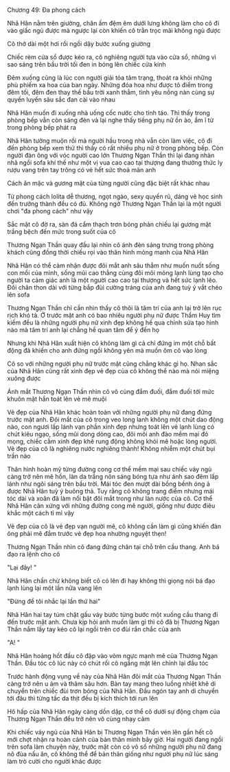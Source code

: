 




Chương 49: Đa phong cách


Nhã Hân nằm trên giường, chăn ấm đệm êm dưới lưng không làm cho cô đi vào giấc ngủ được mà ngược lại còn khiến cô trằn trọc mãi không ngủ được

Cô thở dài một hơi rồi ngồi dậy bước xuống giường

Chiếc rèm cửa sổ được kéo ra, cô nghiêng người tựa vào cửa sổ, những vì sao sáng trên bầu trời tối đen in bóng lên chiếc cửa kính

Đêm xuống cũng là lúc con người giải tỏa tâm trạng, thoát ra khỏi những phù phiếm xa hoa của ban ngày. Những đóa hoa như được tô điểm trong đêm tối, đêm đen thay thế bầu trời xanh thẳm, tình yêu nồng nàn cùng sự quyến luyến sâu sắc đan cài vào nhau

Nhã Hân muốn đi xuống nhà uống cốc nước cho tỉnh táo. Thì thấy trong phòng bếp vẫn còn sáng đèn và lại nghe thấy tiếng phụ nữ ồn ào, ầm ĩ từ trong phòng bếp phát ra

Nhã Hân tưởng muộn rồi mà người hầu trong nhà vẫn còn làm việc, cô đi đến phòng bếp xem thử thì thấy có rất nhiều phụ nữ ở trong phòng bếp. Còn người đàn ông với vóc người cao lớn Thương Ngạn Thần thì lại đang nhàn nhã ngồi sofa khí thế như một vị vua cao cao tại thượng đang thưởng thức ly rượu vang trên tay trông có vẻ hết sức thoả mãn anh

Cách ăn mặc và gương mặt của từng người cũng đặc biệt rất khác nhau

Từ phong cách lolita dễ thương, ngọt ngào, sexy quyến rũ, dáng vẻ học sinh đến trưởng thành đều có đủ. Không ngờ Thương Ngạn Thần lại là một người chơi "đa phong cách" như vậy

Sắc mặt cô đờ ra, sàn đá cẩm thạch trơn bóng phản chiếu lại gương mặt trắng bệch đến mức trong suốt của cô

Thương Ngạn Thần quay đầu lại nhìn cô ánh đèn sáng trưng trong phòng khách cũng đồng thời chiếu rọi vào thân hình mỏng manh của Nhã Hân

Nhã Hân có thể cảm nhận được đôi mắt anh sâu thẳm như muốn nuốt sống con mồi của mình, sống mũi cao thẳng cùng đôi môi mỏng lạnh lùng tạo cho người ta cảm giác anh là một người cao cao tại thượng và hết sức lạnh lẽo. Đôi chân thon dài với từng bắp đùi cường tráng của anh đang tuỳ ý vắt chéo lên sofa

Thương Ngạn Thần chỉ cần nhìn thấy cô thôi là tâm trí của anh lại trở lên rục rịch khó tả. Ở trước mặt anh có bao nhiêu người phụ nữ được Thẩm Huy tìm kiếm đều là những người phụ nữ xinh đẹp không hề qua chỉnh sửa tạo hình nào mà tâm trí anh lại chẳng hề quan tâm để ý đến họ

Nhưng khi Nhã Hân xuất hiện cô không làm gì cả chỉ đứng im một chỗ bất động đã khiến cho anh đứng ngồi không yên mà muốn ôm cô vào lòng

Cô so với những người phụ nữ trước mặt cũng chẳng khác gì họ. Nhan sắc của Nhã Hân cũng rất xinh đẹp vẻ đẹp của cô không thể nào mà nói miệng xuông được

Ánh mắt Thương Ngạn Thần nhìn cô vô cùng đắm đuối, đắm đuối tới mức khuôn mặt hắn toát lên vẻ mê muội

Vẻ đẹp của Nhã Hân khác hoàn toàn với những người phụ nữ đang đứng trước mặt anh. Đôi mắt của cô trong veo long lanh không một chút dao động nào, con ngươi lấp lánh vạn phần xinh đẹp nhưng toát lên vẻ lạnh lùng có chút kiêu ngạo, sống mũi dong dỏng cao, đôi môi anh đào mềm mại đỏ mọng, chiếc cằm xinh đẹp khẽ rung động không khỏi mê hoặc lòng người. Vẻ đẹp của cô là nghiêng nước nghiêng thành! Không nhiễm một chút bụi trần nào

Thân hình hoàn mỹ từng đường cong cơ thể mềm mại sau chiếc váy ngủ càng trở nên mê hồn, làn da trắng nõn sáng bóng tựa như ánh sao đêm lấp lánh như ngôi sáng trên bầu trời. Mái tóc đen mượt dài bồng bềnh óng ả được Nhã Hân tuỳ ý buông thả. Tuy rằng cô không trang điểm nhưng mái tóc dài và xoăn đã làm nổi bật đôi mắt trong như làn nước của cô. Cơ thể Nhã Hân cân xứng với những đường cong mê người, giống như được điêu khắc một cách tỉ mỉ vậy

Vẻ đẹp của cô là vẻ đẹp vạn người mê, cô không cần làm gì cũng khiến đàn ông phải mê đắm trước vẻ đẹp hoa nhường nguyệt thẹn!

Thương Ngạn Thần nhìn cô đang đứng chân tại chỗ trên cầu thang. Anh bá đạo ra lệnh cho cô

"Lại đây! "

Nhã Hân chần chừ không biết cô có lên đi hay không thì giọng nói bá đạo lạnh lùng lại một lần nữa vang lên

"Đừng để tôi nhắc lại lần thứ hai"

Nhã Hân hai tay túm chặt gấu váy bước từng bước một xuống cầu thang đi đến trước mặt anh. Chưa kịp hỏi anh muốn làm gì thì cô đã bị Thương Ngạn Thần nắm lấy tay kéo cô lại ngồi trên cơ đùi rắn chắc của anh

"A! "

Nhã Hân hoảng hốt đầu cô đập vào vòm ngực mạnh mẽ của Thương Ngạn Thần. Đầu tóc cô lúc này có chút rối cô ngẩng mặt lên chỉnh lại đầu tóc

Trước hành động vụng về này của Nhã Hân đôi mắt của Thương Ngạn Thần càng trở nên u ám và thâm sâu hơn. Bàn tay mang theo luồng nhiệt khẽ di chuyển trên chiếc đùi trơn bóng của Nhã Hân. Đầu ngón tay anh di chuyển tới đâu thì từng tấc da thịt đều bị kích thích tới run lên

Hô hấp của Nhã Hân ngày càng dồn dập, cơ thể cô dưới sự động chạm của Thương Ngạn Thần đều trở nên vô cùng nhạy cảm

Khi chiếc váy ngủ của Nhã Hân bị Thương Ngạn Thần vén lên gần hết cô mới chợt nhận ra hoàn cảnh của bản thân mình bây giờ. Hai người đang ngồi trên sofa làm chuyện này, trước mặt còn có vô số những người phụ nữ đang nô đùa nấu ăn, cô không thể để bản thân giống như người phụ nữ lúc sáng làm trò cười cho người khác được





